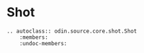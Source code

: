 # Shot

```{eval-rst}
.. autoclass:: odin.source.core.shot.Shot
    :members:
    :undoc-members:
```